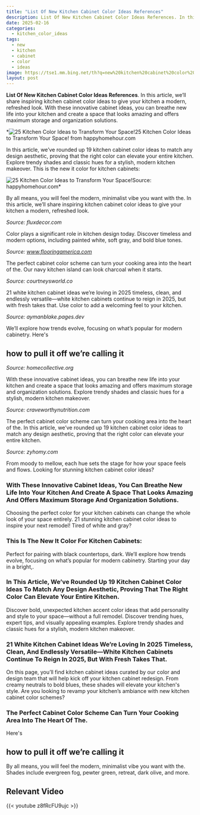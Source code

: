 ```yaml
---
title: "List Of New Kitchen Cabinet Color Ideas References"
description: List Of New Kitchen Cabinet Color Ideas References. In this article, well share inspiring kitchen cabinet color ideas to give your kitchen a modern, refreshed l...
date: 2025-02-16
categories:
  - kitchen_color_ideas
tags:
  - new
  - kitchen
  - cabinet
  - color
  - ideas
image: https://tse1.mm.bing.net/th?q=new%20kitchen%20cabinet%20color%20ideas
layout: post
---
```


**List Of New Kitchen Cabinet Color Ideas References**. In this article, we’ll share inspiring kitchen cabinet color ideas to give your kitchen a modern, refreshed look. With these innovative cabinet ideas, you can breathe new life into your kitchen and create a space that looks amazing and offers maximum storage and organization solutions.

*![25 Kitchen Color Ideas to Transform Your Space!](https://i2.wp.com/happyhomehour.com/wp-content/uploads/2024/10/Kitchen-Cabinet-Color-Ideas-768x768.jpg)25 Kitchen Color Ideas to Transform Your Space! from happyhomehour.com

In this article, we’ve rounded up 19 kitchen cabinet color ideas to match any design aesthetic, proving that the right color can elevate your entire kitchen. Explore trendy shades and classic hues for a stylish, modern kitchen makeover. This is the new it color for kitchen cabinets:

![25 Kitchen Color Ideas to Transform Your Space!](https://i2.wp.com/happyhomehour.com/wp-content/uploads/2024/10/Kitchen-Cabinet-Color-Ideas-768x768.jpg)Source: happyhomehour.com*

By all means, you will feel the modern, minimalist vibe you want with the. In this article, we’ll share inspiring kitchen cabinet color ideas to give your kitchen a modern, refreshed look.

*Source: fluxdecor.com*

Color plays a significant role in kitchen design today. Discover timeless and modern options, including painted white, soft gray, and bold blue tones.

*Source: www.flooringamerica.com*

The perfect cabinet color scheme can turn your cooking area into the heart of the. Our navy kitchen island can look charcoal when it starts.

*Source: courtneysworld.co*

21 white kitchen cabinet ideas we’re loving in 2025 timeless, clean, and endlessly versatile—white kitchen cabinets continue to reign in 2025, but with fresh takes that. Use color to add a welcoming feel to your kitchen.

*Source: aymanblake.pages.dev*

We’ll explore how trends evolve, focusing on what’s popular for modern cabinetry. Here's

## how to pull it off we’re calling it

*Source: homecollective.org*

With these innovative cabinet ideas, you can breathe new life into your kitchen and create a space that looks amazing and offers maximum storage and organization solutions. Explore trendy shades and classic hues for a stylish, modern kitchen makeover.

*Source: craveworthynutrition.com*

The perfect cabinet color scheme can turn your cooking area into the heart of the. In this article, we’ve rounded up 19 kitchen cabinet color ideas to match any design aesthetic, proving that the right color can elevate your entire kitchen.

*Source: zyhomy.com*

From moody to mellow, each hue sets the stage for how your space feels and flows. Looking for stunning kitchen cabinet color ideas?

### With These Innovative Cabinet Ideas, You Can Breathe New Life Into Your Kitchen And Create A Space That Looks Amazing And Offers Maximum Storage And Organization Solutions.

Choosing the perfect color for your kitchen cabinets can change the whole look of your space entirely. 21 stunning kitchen cabinet color ideas to inspire your next remodel! Tired of white and gray?

### This Is The New It Color For Kitchen Cabinets:

Perfect for pairing with black countertops, dark. We’ll explore how trends evolve, focusing on what’s popular for modern cabinetry. Starting your day in a bright,.

### In This Article, We’ve Rounded Up 19 Kitchen Cabinet Color Ideas To Match Any Design Aesthetic, Proving That The Right Color Can Elevate Your Entire Kitchen.

Discover bold, unexpected kitchen accent color ideas that add personality and style to your space—without a full remodel. Discover trending hues, expert tips, and visually appealing examples. Explore trendy shades and classic hues for a stylish, modern kitchen makeover.

### 21 White Kitchen Cabinet Ideas We’re Loving In 2025 Timeless, Clean, And Endlessly Versatile—White Kitchen Cabinets Continue To Reign In 2025, But With Fresh Takes That.

On this page, you’ll find kitchen cabinet ideas curated by our color and design team that will help kick off your kitchen cabinet redesign. From creamy neutrals to bold blues, these shades will elevate your kitchen's style. Are you looking to revamp your kitchen’s ambiance with new kitchen cabinet color schemes?

### The Perfect Cabinet Color Scheme Can Turn Your Cooking Area Into The Heart Of The.

Here's

## how to pull it off we’re calling it

By all means, you will feel the modern, minimalist vibe you want with the. Shades include evergreen fog, pewter green, retreat, dark olive, and more.

## Relevant Video

{{< youtube z8fRcFU9ujc >}}

